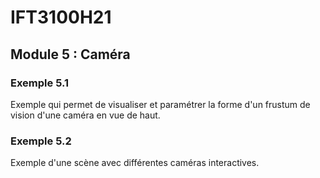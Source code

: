 # IFT3100H21

## Module 5 : Caméra

### Exemple 5.1

Exemple qui permet de visualiser et paramétrer la forme d'un frustum de vision d'une caméra en vue de haut.

### Exemple 5.2

Exemple d'une scène avec différentes caméras interactives.
